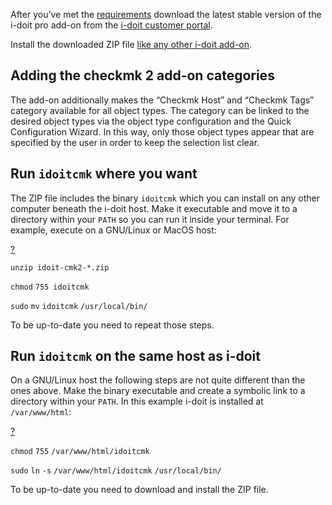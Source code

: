 After you’ve met the [requirements](/pages/viewpage.action?pageId=75989128) download the latest stable version of the i-doit pro add-on from the [i-doit customer portal](https://login.i-doit.com/).

Install the downloaded ZIP file [like any other i-doit add-on](/display/en/Add-ons).

Adding the checkmk 2 add-on categories
--------------------------------------

The add-on additionally makes the “Checkmk Host” and “Checkmk Tags” category available for all object types. The category can be linked to the desired object types via the object type configuration and the Quick Configuration Wizard. In this way, only those object types appear that are specified by the user in order to keep the selection list clear.

Run `idoitcmk` where you want
-----------------------------

The ZIP file includes the binary `idoitcmk` which you can install on any other computer beneath the i-doit host. Make it executable and move it to a directory within your `PATH` so you can run it inside your terminal. For example, execute on a GNU/Linux or MacOS host:

[?](#)

`unzip idoit-cmk2-*.zip`

`chmod` `755 idoitcmk`

`sudo` `mv` `idoitcmk` `/usr/local/bin/`

To be up-to-date you need to repeat those steps.

Run `idoitcmk` on the same host as i-doit
-----------------------------------------

On a GNU/Linux host the following steps are not quite different than the ones above. Make the binary executable and create a symbolic link to a directory within your `PATH`. In this example i-doit is installed at `/var/www/html`:

[?](#)

`chmod` `755` `/var/www/html/idoitcmk`

`sudo` `ln` `-s` `/var/www/html/idoitcmk` `/usr/local/bin/`

To be up-to-date you need to download and install the ZIP file.